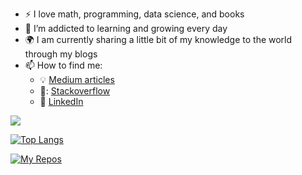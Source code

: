 - :zap: I love math, programming, data science, and books
- 🌱 I’m addicted to learning and growing every day
- :earth_africa: I am currently sharing a little bit of my knowledge to the world through my blogs
- 📫 How to find me: 
  - :bulb: [Medium articles](https://medium.com/@emirxxhan)
  - 🏢: [Stackoverflow](https://stackoverflow.com/users/17374763/emirhan-yigit)
  - :office: [LinkedIn](https://www.linkedin.com/in/emirhan-yigit/)
 
<img src="https://github-readme-stats.vercel.app/api?username=Emirhanyigitt&&show_icons=true&title_color=ffffff&icon_color=bb2acf&text_color=daf7dc&bg_color=151515">

[![Top Langs](https://github-readme-stats.vercel.app/api/top-langs/?username=Emirhanyigitt&langs_count=8)](https://github.com/anuraghazra/github-readme-stats)

[![My Repos](https://github-readme-stats.vercel.app/api/pin/?username=Emirhanyigitt&repo=repo-name&show_owner=true)](https://github.com/yourusername/repo-name)
